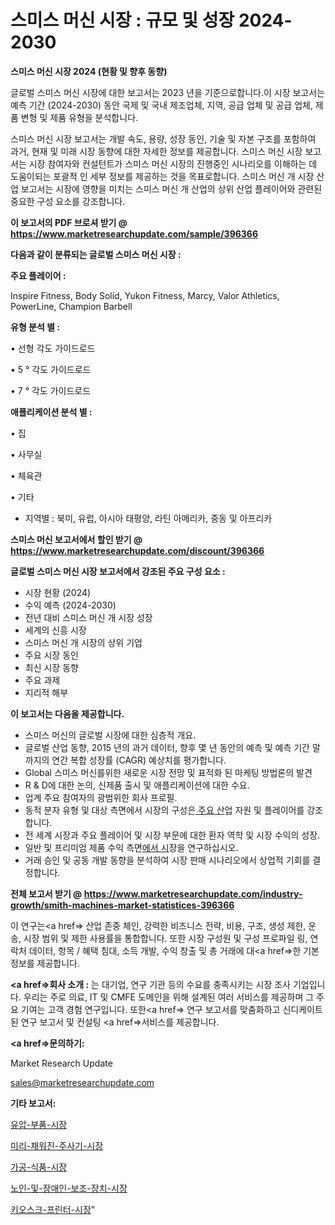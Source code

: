 # 스미스 머신 시장 : 규모 및 성장 2024-2030

<strong>스미스 머신 시장 2024 (현황 및 향후 동향)</strong>

글로벌 스미스 머신 시장에 대한 보고서는 2023 년을 기준으로합니다.이 시장 보고서는 예측 기간 (2024-2030) 동안 국제 및 국내 제조업체, 지역, 공급 업체 및 공급 업체, 제품 변형 및 제품 유형을 분석합니다.

스미스 머신 시장 보고서는 개발 속도, 용량, 성장 동인, 기술 및 자본 구조를 포함하여 과거, 현재 및 미래 시장 동향에 대한 자세한 정보를 제공합니다. 스미스 머신 시장 보고서는 시장 참여자와 컨설턴트가 스미스 머신 시장의 진행중인 시나리오를 이해하는 데 도움이되는 포괄적 인 세부 정보를 제공하는 것을 목표로합니다. 스미스 머신 개 시장 산업 보고서는 시장에 영향을 미치는 스미스 머신 개 산업의 상위 산업 플레이어와 관련된 중요한 구성 요소를 강조합니다.



<strong>이 보고서의 PDF 브로셔 받기 @ <a href=https://www.marketresearchupdate.com/sample/396366>https://www.marketresearchupdate.com/sample/396366</a></strong>



<strong>다음과 같이 분류되는 글로벌 스미스 머신 시장 :</strong>



<strong>주요 플레이어 :</strong>

Inspire Fitness, Body Solid, Yukon Fitness, Marcy, Valor Athletics, PowerLine, Champion Barbell



<strong>유형 분석 별 :</strong>

• 선형 각도 가이드로드

• 5 ° 각도 가이드로드

• 7 ° 각도 가이드로드



<strong>애플리케이션 분석 별 :</strong>

• 집

• 사무실

• 체육관

• 기타

<ul>
  <li>지역별 : 북미, 유럽, 아시아 태평양, 라틴 아메리카, 중동 및 아프리카</li>
</ul>


<strong>스미스 머신 보고서에서 할인 받기 @ <a href=https://www.marketresearchupdate.com/discount/396366>https://www.marketresearchupdate.com/discount/396366</a></strong>



<strong>글로벌 스미스 머신 시장 보고서에서 강조된 주요 구성 요소 :</strong>
<ul>
  <li>시장 현황 (2024)</li>
  <li>수익 예측 (2024-2030)</li>
  <li>전년 대비 스미스 머신 개 시장 성장</li>
  <li>세계의 신흥 시장</li>
  <li>스미스 머신 개 시장의 상위 기업</li>
  <li>주요 시장 동인</li>
  <li>최신 시장 동향</li>
  <li>주요 과제</li>
  <li>지리적 해부</li>
</ul>


<strong>이 보고서는 다음을 제공합니다.</strong>
<ul>
  <li>스미스 머신의 글로벌 시장에 대한 심층적 개요.</li>
  <li>글로벌 산업 동향, 2015 년의 과거 데이터, 향후 몇 년 동안의 예측 및 예측 기간 말까지의 연간 복합 성장률 (CAGR) 예상치를 평가합니다.</li>
  <li>Global 스미스 머신를위한 새로운 시장 전망 및 표적화 된 마케팅 방법론의 발견</li>
  <li>R &amp; D에 대한 논의, 신제품 출시 및 애플리케이션에 대한 수요.</li>
  <li>업계 주요 참여자의 광범위한 회사 프로필.</li>
  <li>동적 분자 유형 및 대상 측면에서 시장의 구성은<a href=> 주요 산</a>업 자원 및 플레이어를 강조합니다.</li>
  <li>전 세계 시장과 주요 플레이어 및 시장 부문에 대한 환자 역학 및 시장 수익의 성장.</li>
  <li>일반 및 프리미엄 제품 수익 측면<a href=>에서 시</a>장을 연구하십시오.</li>
  <li>거래 승인 및 공동 개발 동향을 분석하여 시장 판매 시나리오에서 상업적 기회를 결정합니다.</li>
</ul>



<strong>전체 보고서 받기 @ <a href=https://www.marketresearchupdate.com/industry-growth/smith-machines-market-statistices-396366>https://www.marketresearchupdate.com/industry-growth/smith-machines-market-statistices-396366</a></strong>

이 연구는<a href=> 산업 존중</a> 체인, 강력한 비즈니스 전략, 비용, 구조, 생성 제한, 운송, 시장 범위 및 제한 사용률을 통합합니다. 또한 시장 구성원 및 구성 프로파일 링, 연락처 데이터, 항목 / 혜택 침대, 소득 개발, 수익 창출 및 총 거래에 대<a href=>한 기본 </a>정보를 제공합니다.



<strong><a href=>회사 소</a>개 :</strong>
는 대기업, 연구 기관 등의 수요를 충족시키는 시장 조사 기업입니다. 우리는 주로 의료, IT 및 CMFE 도메인을 위해 설계된 여러 서비스를 제공하며 그 주요 기여는 고객 경험 연구입니다. 또한<a href=> 연구 보</a>고서를 맞춤화하고 신디케이트 된 연구 보고서 및 컨설팅 <a href=>서비스</a>를 제공합니다.



<strong><a href=>문의하기:</a></strong>

Market Research Update

sales@marketresearchupdate.com



<strong>기타 보고서:</strong>

<a href=https://www.linkedin.com/pulse/유압-부품-시장-세분화-연구-및-목표-고객2029년-trend-tracking-tips-360-analysis/>유압-부품-시장</a>

<a href=https://www.linkedin.com/pulse/미리-채워진-주사기-시장-경쟁-분석-및-성장-잠재력-2029-isdailynews-badmf/>미리-채워진-주사기-시장</a>

<a href=https://www.linkedin.com/pulse/가공-식품-시장-경쟁-분석-및-성장-잠재력-2029-analytics-avenue-adventures-24-ana-uca5f/>가공-식품-시장</a>

<a href=https://www.linkedin.com/pulse/노인-및-장애인-보조-장치-시장-진입-전략-위험-평가2030년-1ws0f/>노인-및-장애인-보조-장치-시장</a>

<a href=https://www.linkedin.com/pulse/키오스크-프린터-시장-현재-및-미래-성장-2030-consumer-connection-chronicles-24--ny4rf/>키오스크-프린터-시장</a>"
